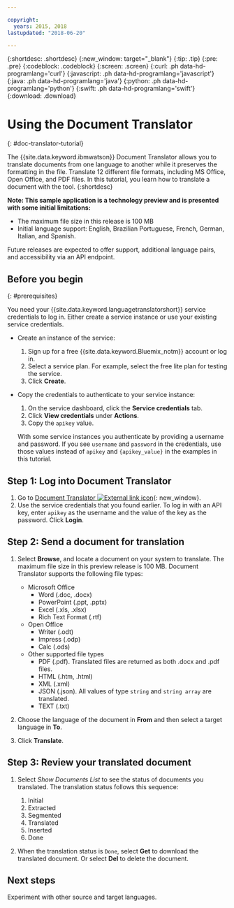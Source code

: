 ```yaml
---

copyright:
  years: 2015, 2018
lastupdated: "2018-06-20"

---
```

<!-- Attribute definitions -->
{:shortdesc: .shortdesc}
{:new_window: target="_blank"}
{:tip: .tip}
{:pre: .pre}
{:codeblock: .codeblock}
{:screen: .screen}
{:curl: .ph data-hd-programlang='curl'}
{:javascript: .ph data-hd-programlang='javascript'}
{:java: .ph data-hd-programlang='java'}
{:python: .ph data-hd-programlang='python'}
{:swift: .ph data-hd-programlang='swift'}
{:download: .download}

# Using the Document Translator
{: #doc-translator-tutorial}

The {{site.data.keyword.ibmwatson}} Document Translator allows you to translate documents from one language to another while it preserves the formatting in the file. Translate 12 different file formats, including MS Office, Open Office, and PDF files. In this tutorial, you learn how to translate a document with the tool.
{:shortdesc}

**Note: This sample application is a technology preview and is presented with some initial limitations:**
- The maximum file size in this release is 100 MB 
- Initial language support: English, Brazilian Portuguese, French, German, Italian, and Spanish.

Future releases are expected to offer support, additional language pairs, and accessibility via an API endpoint. 

## Before you begin
{: #prerequisites}

You need your {{site.data.keyword.languagetranslatorshort}} service credentials to log in. Either create a service instance or use your existing service credentials.

- Create an instance of the service:
    1.  Sign up for a free {{site.data.keyword.Bluemix_notm}} account or log in.
    1.  Select a service plan. For example, select the free lite plan for testing the service.
    1.  Click **Create**.
    
- Copy the credentials to authenticate to your service instance:
    1.  On the service dashboard, click the **Service credentials** tab.
    1.  Click **View credentials** under **Actions**.
    1.  Copy the `apikey` value.
    
    With some service instances you authenticate by providing a username and password. If you see `username` and `password` in the credentials, use those values instead of `apikey` and `{apikey_value}` in the examples in this tutorial.

## Step 1: Log into Document Translator

1.  Go to [Document Translator ![External link icon](../../icons/launch-glyph.svg "External link icon")](https://ibm.biz/doc-translator){: new_window}.
1.  Use the service credentials that you found earlier. To log in with an API key, enter `apikey` as the username and the value of the key as the password. Click **Login**.

## Step 2: Send a document for translation

1.  Select **Browse**, and locate a document on your system to translate. The maximum file size in this preview release is 100 MB. Document Translator supports the following file types:
    -  Microsoft Office
        - Word (.doc, .docx)
        - PowerPoint (.ppt, .pptx)
        - Excel (.xls, .xlsx)
        - Rich Text Format (.rtf)
    - Open Office
        - Writer (.odt)
        - Impress (.odp)
        - Calc (.ods)
    - Other supported file types
        - PDF (.pdf). Translated files are returned as both .docx and .pdf files.
        - HTML (.htm, .html)
        - XML (.xml)
        - JSON (.json). All values of type `string` and `string array` are translated.
        - TEXT (.txt)

1.  Choose the language of the document in **From** and then select a target language in **To**.
1.  Click **Translate**.

## Step 3: Review your translated document

1.  Select *Show Documents List* to see the status of documents you translated. The translation status follows this sequence:
    1.  Initial
    1.  Extracted
    1.  Segmented
    1.  Translated
    1.  Inserted
    1.  Done

1.  When the translation status is `Done`, select **Get** to download the translated document. Or select **Del** to delete the document.

## Next steps

Experiment with other source and target languages.
